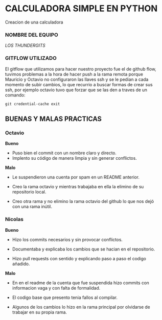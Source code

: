 # CALCULADORA SIMPLE EN PYTHON
Creacion de una calculadora
### NOMBRE DEL EQUIPO
*LOS THUNDERGITS*

### GITFLOW UTILIZADO
El gitflow que utilizamos para hacer nuestro proyecto fue el de github flow, tuvimos problemas a la hora de hacer push a la rama remota porque Mauricio y Octavio no configuraron las llaves ssh y se le pedian a cada momento de subir cambios, lo que recurrio a buscar formas de crear sus ssh, por ejemplo octavio tuvo que forzar que se las den a traves de un comando:

 ``git credential-cache exit``

 ## BUENAS Y MALAS PRACTICAS

### Octavio

**Bueno** 

- Puso bien el commit con un nombre claro y directo.
- Implento su código de manera limpia y sin generar conflictos.

**Malo**
- Le suspendieron una cuenta por spam en un README anterior.

- Creo la rama octavio y mientras trabajaba en ella la elimino de su repositorio local.

- Creo otra rama y no elimino la rama octavio del github lo que nos dejó con una rama inútil.

### Nicolas

**Bueno**

- Hizo los commits necesarios y sin provocar conflictos.

- Documentaba y explicaba los cambios que se hacian en el repositorio.

- Hizo pull requests con sentido y explicando paso a paso el codigo añadido.

**Malo**
- En en el readme de la cuenta que fue suspendida hizo commits con informacion vaga y con falta de formalidad.

- El codigo base que presento tenia fallos al compilar.

- Algunos de los cambios lo hizo en la rama principal por olvidarse de trabajar en su propia rama.
